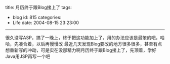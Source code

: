 title: 月历终于跟Blog接上了
tags:
  - blog
id: 815
categories:
  - Life
date: 2004-08-15 23:23:00
---
很久没写ASP，搞了一晚上，终于把这功能加上了，用的办法应该是最笨的吧，哈哈，先凑合着，以后再慢慢改
最近几天发现Blog要改的地方很多很多，甚至有点想重新写的冲动，可是实在没那精力啊月历终于跟Blog接上了，先顶着，学好Java用JSP再写一个吧